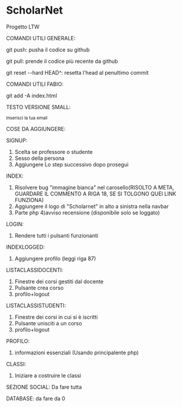 # ScholarNet
Progetto LTW

COMANDI UTILI GENERALE:

git push: pusha il codice su github

git pull: prende il codice più recente da github

git reset --hard HEAD^: resetta l'head al penultimo commit




COMANDI UTILI FABIO:

git add -A index.html



TESTO VERSIONE SMALL:

<small id="emailSmall" class="form-text text-muted">Inserisci la tua email</small>

COSE DA AGGIUNGERE:

SIGNUP:
1) Scelta se professore o studente
2) Sesso della persona
3) Aggiungere Lo step successivo dopo prosegui

INDEX:
1) Risolvere bug "immagine bianca" nel carosello(RISOLTO A META, GUARDARE IL COMMENTO A RIGA 18, SE SI TOLGONO QUEI LINK FUNZIONA)
2) Aggiungere il logo di "Scholarnet" in alto a sinistra nella navbar
3) Parte php
4)avviso recensione (disponibile solo se loggato)

LOGIN:
1) Rendere tutti i pulsanti funzionanti

INDEXLOGGED:
1) Aggiungere profilo (leggi riga 87)

LISTACLASSIDOCENTI:
1) Finestre dei corsi gestiti dal docente
2) Pulsante crea corso
2) profilo+logout

LISTACLASSISTUDENTI:
1) Finestre dei corsi in cui si è iscritti
2) Pulsante unisciti a un corso
2) profilo+logout

PROFILO:
1) informazioni essenziali (Usando principalente php)

CLASSI:
1) Iniziare a costruire le classi

SEZIONE SOCIAL:
Da fare tutta

DATABASE:
da fare da 0